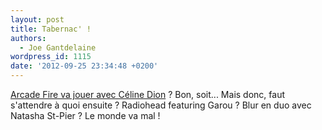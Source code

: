 ```yaml
---
layout: post
title: Tabernac' !
authors:
  - Joe Gantdelaine
wordpress_id: 1115
date: '2012-09-25 23:34:48 +0200'
---
```

[Arcade Fire va jouer avec Céline Dion](http://pitchfork.com/news/47983-arcade-fire-team-with-celine-dion-for-benefit-show/) ? Bon, soit... Mais donc, faut s'attendre à quoi ensuite ? Radiohead featuring Garou ? Blur en duo avec Natasha St-Pier ? Le monde va mal !
